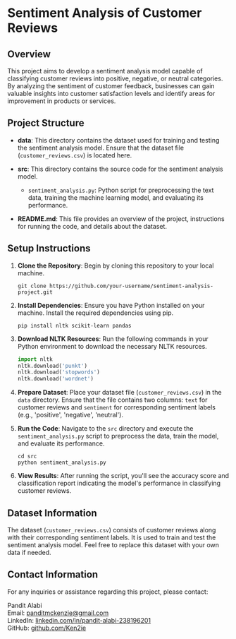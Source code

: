 # Sentiment Analysis of Customer Reviews

## Overview

This project aims to develop a sentiment analysis model capable of classifying customer reviews into positive, negative, or neutral categories. By analyzing the sentiment of customer feedback, businesses can gain valuable insights into customer satisfaction levels and identify areas for improvement in products or services.

## Project Structure

- **data**: This directory contains the dataset used for training and testing the sentiment analysis model. Ensure that the dataset file (`customer_reviews.csv`) is located here.
  
- **src**: This directory contains the source code for the sentiment analysis model.
  - `sentiment_analysis.py`: Python script for preprocessing the text data, training the machine learning model, and evaluating its performance.
  
- **README.md**: This file provides an overview of the project, instructions for running the code, and details about the dataset.

## Setup Instructions

1. **Clone the Repository**: Begin by cloning this repository to your local machine.

    ```
    git clone https://github.com/your-username/sentiment-analysis-project.git
    ```

2. **Install Dependencies**: Ensure you have Python installed on your machine. Install the required dependencies using pip.

    ```
    pip install nltk scikit-learn pandas
    ```

3. **Download NLTK Resources**: Run the following commands in your Python environment to download the necessary NLTK resources.

    ```python
    import nltk
    nltk.download('punkt')
    nltk.download('stopwords')
    nltk.download('wordnet')
    ```

4. **Prepare Dataset**: Place your dataset file (`customer_reviews.csv`) in the `data` directory. Ensure that the file contains two columns: `text` for customer reviews and `sentiment` for corresponding sentiment labels (e.g., 'positive', 'negative', 'neutral').

5. **Run the Code**: Navigate to the `src` directory and execute the `sentiment_analysis.py` script to preprocess the data, train the model, and evaluate its performance.

    ```
    cd src
    python sentiment_analysis.py
    ```

6. **View Results**: After running the script, you'll see the accuracy score and classification report indicating the model's performance in classifying customer reviews.

## Dataset Information

The dataset (`customer_reviews.csv`) consists of customer reviews along with their corresponding sentiment labels. It is used to train and test the sentiment analysis model. Feel free to replace this dataset with your own data if needed.

## Contact Information

For any inquiries or assistance regarding this project, please contact:

Pandit Alabi  
Email: panditmckenzie@gmail.com  
LinkedIn: [linkedin.com/in/pandit-alabi-238196201](https://www.linkedin.com/in/pandit-alabi-238196201)  
GitHub: [github.com/Ken2ie](https://github.com/Ken2ie)
